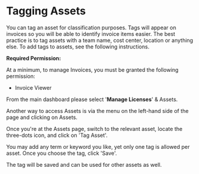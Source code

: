 # Tagging Assets

You can tag an asset for classification purposes. Tags will appear on invoices so you will be able to identify invoice items easier. The best practice is to tag assets with a team name, cost center, location or anything else. To add tags to assets, see the following instructions. 

**Required Permission:**

At a minimum, to manage Invoices, you must be granted the following permission:

* Invoice Viewer

From the main dashboard please select '**Manage Licenses**' & Assets. 

Another way to access Assets is via the menu on the left-hand side of the page and clicking on Assets.

Once you're at the Assets page, switch to the relevant asset, locate the three-dots icon, and click on 'Tag Asset'.

You may add any term or keyword you like, yet only one tag is allowed per asset. Once you choose the tag, click 'Save'.

The tag will be saved and can be used for other assets as well. 

